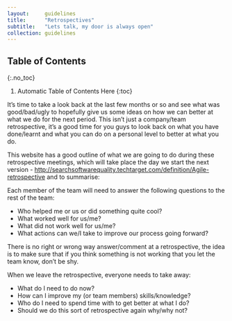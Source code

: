 ```yaml
---
layout:     guidelines
title:      "Retrospectives"
subtitle:   "Lets talk, my door is always open"
collection: guidelines
---
```


## Table of Contents
{:.no_toc}

1. Automatic Table of Contents Here
{:toc}

It’s time to take a look back at the last few months or so and see what was good/bad/ugly to hopefully give us some ideas on how we can better at what we do for the next period.
This isn’t just a company/team retrospective, it’s a good time for you guys to look back on what you have done/learnt and what you can do on a personal level to better at what you do.

This website has a good outline of what we are going to do during these retrospective meetings, which will take place the day we start the next version - http://searchsoftwarequality.techtarget.com/definition/Agile-retrospective and to summarise:

Each member of the team will need to answer the following questions to the rest of the team:

-	Who helped me or us or did something quite cool?
-	What worked well for us/me?
-	What did not work well for us/me?
-	What actions can we/I take to improve our process going forward?

There is no right or wrong way answer/comment at a retrospective, the idea is to make sure that if you think something is not working that you let the team know, don’t be shy.

When we leave the retrospective, everyone needs to take away:
-	What do I need to do now?
-	How can I improve my (or team members) skills/knowledge?
-	Who do I need to spend time with to get better at what I do?
-	Should we do this sort of retrospective again why/why not?
